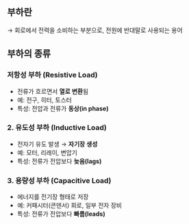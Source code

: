 ## 부하란

→ 회로에서 전력을 소비하는 부분으로, 전원에 반대말로 사용되는 용어

## 부하의 종류

### **저항성 부하 (Resistive Load)**

- 전류가 흐르면서 **열로 변환**됨
- 예: 전구, 히터, 토스터
- 특성: 전압과 전류가 **동상(in phase)**

### 2. **유도성 부하 (Inductive Load)**

- 전자기 유도 발생 → **자기장 생성**
- 예: 모터, 리레이, 변압기
- 특성: 전류가 전압보다 **늦음(lags)**

### 3. **용량성 부하 (Capacitive Load)**

- 에너지를 전기장 형태로 저장
- 예: 커패시터(콘덴서) 회로, 일부 전자 장비
- 특성: 전류가 전압보다 **빠름(leads)**
